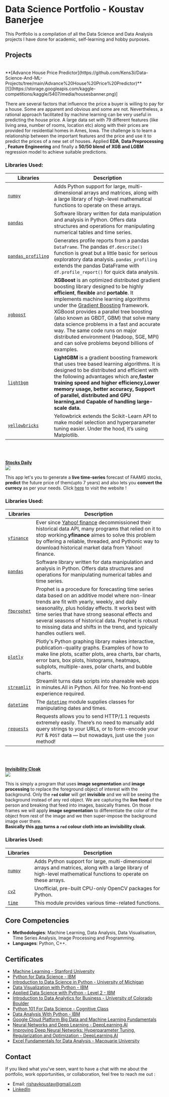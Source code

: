 # Data Science Portfolio - Koustav Banerjee

This Portfolio is a compilation of all the Data Science and Data Analysis projects I have done for academic, self-learning and hobby purposes.


## Projects
<br>
**[Advance House Price Predictor](https://github.com/Kens3i/Data-Science-And-ML-Projects/tree/main/Advance%20House%20Price%20Predictor)**
<br>
[![](https://storage.googleapis.com/kaggle-competitions/kaggle/5407/media/housesbanner.png)]

There are several factors that influence the price a buyer is willing to pay for a house. Some are apparent and obvious and some are not. Nevertheless, a rational approach facilitated by machine learning can be very useful in predicting the house price. A large data set with 79 different features (like living area, number of rooms, location etc) along with their prices are provided for residential homes in Ames, Iowa. The challenge is to learn a relationship between the important features and the price and use it to predict the prices of a new set of houses.
Applied **EDA**, **Data Preprocessing** , **Feature Engineering** and finally a **50/50 blend of XGB and LGBM** regression model to achieve suitable predictions.

### Libraries Used:
| Libraries | Description |
|--------------------------------------------------------------------------------------------------------------|-------------------------------------------------------------------------------------------------------------------------------------------------------------------|
| [`numpy`](https://numpy.org/) | Adds Python support for large, multi-dimensional arrays and matrices, along with a large library of high-level mathematical functions to operate on these arrays. |
| [`pandas`](https://pandas.pydata.org/) | Software library written for data manipulation and analysis in Python. Offers data structures and operations for manipulating numerical tables and time series. |
| [`pandas_profiling`](https://pandas-profiling.github.io/pandas-profiling/docs/master/rtd/) | Generates profile reports from a pandas `DataFrame`. The pandas `df.describe()` function is great but a little basic for serious exploratory data analysis. `pandas_profiling` extends the pandas DataFrame with `df.profile_report()` for quick data analysis. |
| [`xgboost`](https://xgboost.readthedocs.io/en/latest/) | **XGBoost** is an optimized distributed gradient boosting library designed to be highly **efficient**, **flexible** and **portable**. It implements machine learning algorithms under the [Gradient Boosting](https://en.wikipedia.org/wiki/Gradient_boosting) framework. XGBoost provides a parallel tree boosting (also known as GBDT, GBM) that solve many data science problems in a fast and accurate way. The same code runs on major distributed environment (Hadoop, SGE, MPI) and can solve problems beyond billions of examples. |
| [`lightbgm`](https://lightgbm.readthedocs.io/en/latest/) |**LightGBM** is a gradient boosting framework that uses tree based learning algorithms. It is designed to be distributed and efficient with the following advantages which are,**faster training speed and higher efficiency,Lower memory usage, better accuracy, Support of parallel, distributed and GPU learning,and  Capable of handling large-scale data.** |
| [`yellowbricks`](https://www.scikit-yb.org/en/latest/) | Yellowbrick extends the Scikit-Learn API to make model selection and hyperparameter tuning easier. Under the hood, it’s using Matplotlib.|
<br>
<br>

**[Stocks Daily](https://github.com/Kens3i/Data-Science-And-ML-Projects/tree/main/Stock%20Price%20Prediction%20Web-App)**
<br>
![](https://camo.githubusercontent.com/fb13d261358e042e0c52980b02e8aff2b4f39599813c99839bbc0230a4b897ff/68747470733a2f2f6d656469612e67697068792e636f6d2f6d656469612f5334313738545732526d314c572f67697068792e676966)
<br>

This app let's you to generate a **live time-series** forecast of FAAMG stocks, **predict** the future price of them(upto 7 years) and also lets you **convert the currecy** as per your needs. Click [here](https://share.streamlit.io/kens3i/stocks-daily/main/main.py) to visit the website !

### Libraries Used:
| Libraries | Description |
|--------------------------------------------------------------------------------------------------------------|-------------------------------------------------------------------------------------------------------------------------------------------------------------------|
| [`yfinance`](https://pypi.org/project/yfinance/) | Ever since [Yahoo! finance](https://finance.yahoo.com) decommissioned their historical data API, many programs that relied on it to stop working.**yfinance** aimes to solve this problem by offering a reliable, threaded, and Pythonic way to download historical market data from Yahoo! finance. |
| [`pandas`](https://pandas.pydata.org/) | Software library written for data manipulation and analysis in Python. Offers data structures and operations for manipulating numerical tables and time series. |
| [`fbprophet`](https://pypi.org/project/fbprophet/) | Prophet is a procedure for forecasting time series data based on an additive model where non-linear trends are fit with yearly, weekly, and daily seasonality, plus holiday effects. It works best with time series that have strong seasonal effects and several seasons of historical data. Prophet is robust to missing data and shifts in the trend, and typically handles outliers well.|
| [`plotly`](https://plotly.com/python/) | Plotly's Python graphing library makes interactive, publication-quality graphs. Examples of how to make line plots, scatter plots, area charts, bar charts, error bars, box plots, histograms, heatmaps, subplots, multiple-axes, polar charts, and bubble charts. |
| [`streamlit`](https://streamlit.io/) | Streamlit turns data scripts into shareable web apps in minutes.All in Python. All for free. No front‑end experience required. |
| [`datetime`](https://docs.python.org/3/library/datetime.html) |The [`datetime`](https://docs.python.org/3/library/datetime.html#module-datetime "datetime: Basic date and time types.") module supplies classes for manipulating dates and times.|
| [`requests`](https://pypi.org/project/requests/) | Requests allows you to send HTTP/1.1 requests extremely easily. There’s no need to manually add query strings to your URLs, or to form-encode your `PUT` & `POST` data — but nowadays, just use the `json` method!|

<br>
<br>

**[Invisibility Cloak](https://github.com/Kens3i/Data-Science-And-ML-Projects/tree/main/Invisibility%20Cloak%20With%20OpenCV)**
<br>
[![](https://cdn.zmescience.com/wp-content/uploads/2015/09/640_invisibility-cloak.jpg)]()
<br>

This is simply a program that uses **image segmentation** and **image processing** to replace the foreground object of interest with the background. Only the **`red` color** will get **invisible** and we will be seeing the background instead of any red object. We are capturing the **live feed** of the person and breaking that feed into images, basically frames. On those frames we will apply **image segmentation** to differentiate the color of the object from rest of the image and we then super-impose the background image over there.  
**Basically this [app](https://github.com/Kens3i/Data-Science-And-ML-Projects/blob/main/Invisibility%20Cloak%20With%20OpenCV) turns a `red` colour cloth into an invisibility cloak**.

### Libraries Used:
| Libraries | Description |
|--------------------------------------------------------------------------------------------------------------|-------------------------------------------------------------------------------------------------------------------------------------------------------------------|
| [`numpy`](https://numpy.org/) | Adds Python support for large, multi-dimensional arrays and matrices, along with a large library of high-level mathematical functions to operate on these arrays. |
| [`cv2`](https://pypi.org/project/opencv-python/) | Unofficial, pre-built CPU-only OpenCV packages for Python. |
| [`time`](https://docs.python.org/3/library/time.html) | This module provides various time-related functions.|


## Core Competencies

-   **Methodologies**: Machine Learning, Data Analysis, Data Visualisation, Time Series Analysis, Image Processing and Programming.
-   **Languages**: Python, C++.

## Certificates

-   [Machine Learning - Stanford University](https://www.coursera.org/account/accomplishments/verify/HT98LNC96BQ8?utm_source=link&utm_medium=certificate&utm_content=cert_image&utm_campaign=sharing_cta&utm_product=course)
-   [Python for Data Science - IBM](https://www.youracclaim.com/badges/c0671789-7f84-4bbb-ab70-e2e8673bc668/linked_in_profile)
- [Introduction to Data Science in Python - University of Michigan](https://coursera.org/share/94fcfe233b3a77c8e50521d0a69ca536)
-   [Data Visualization with Python - IBM](https://courses.cognitiveclass.ai/certificates/101b13f6343844129b72efa507ec435c)
-   [Applied Data Science with Python - Level 2 - IBM](https://www.youracclaim.com/badges/59a85afb-e244-4b01-a4c8-14b0007de686/linked_in_profile)
-   [Introduction to Data Analytics for Business - University of Colorado Boulder](https://coursera.org/share/6ee3c511604b01eff0a3def71efe8564)
-   [Python 101 For Data Science - Cognitive Class](https://courses.cognitiveclass.ai/certificates/db7fed622a51429dbdd1c096b08623a6)
-   [Data Analysis With Python - IBM](https://courses.cognitiveclass.ai/certificates/103f43a5122f49f78d1efc5559f68a6c)
-   [Google Cloud Platform Big Data and Machine Learning Fundamentals](https://coursera.org/share/6488a9e3b3c06f4b87a0a970c157a361)
-   [Neural Networks and Deep Learning - DeepLearning.AI](http://coursera.org/verify/78R258X3KUNB)
- [Improving Deep Neural Networks: Hyperparameter Tuning, Regularization and Optimization - DeepLearning.AI](http://coursera.org/verify/A6ZR8BSFEVZT)
- [Excel Fundamentals for Data Analysis - Macquarie University](https://coursera.org/share/d14c7646234cc198e19667124645b316)

## Contact

If you liked what you've seen, want to have a chat with me about the portfolio, work opportunities, or collaboration, feel free to reach me out :
-   Email: rishavkoustav@gmail.com
-   [LinkedIn](https://www.linkedin.com/in/kens3i/)

